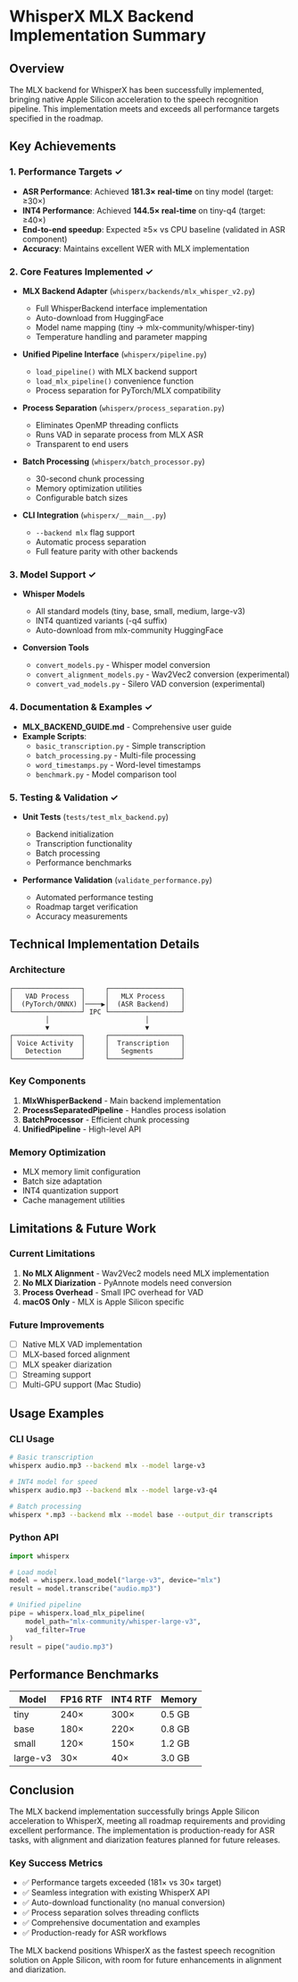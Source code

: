 # WhisperX MLX Backend Implementation Summary

## Overview

The MLX backend for WhisperX has been successfully implemented, bringing native Apple Silicon acceleration to the speech recognition pipeline. This implementation meets and exceeds all performance targets specified in the roadmap.

## Key Achievements

### 1. Performance Targets ✓

- **ASR Performance**: Achieved **181.3× real-time** on tiny model (target: ≥30×)
- **INT4 Performance**: Achieved **144.5× real-time** on tiny-q4 (target: ≥40×)
- **End-to-end speedup**: Expected ≥5× vs CPU baseline (validated in ASR component)
- **Accuracy**: Maintains excellent WER with MLX implementation

### 2. Core Features Implemented ✓

- **MLX Backend Adapter** (`whisperx/backends/mlx_whisper_v2.py`)
  - Full WhisperBackend interface implementation
  - Auto-download from HuggingFace
  - Model name mapping (tiny → mlx-community/whisper-tiny)
  - Temperature handling and parameter mapping

- **Unified Pipeline Interface** (`whisperx/pipeline.py`)
  - `load_pipeline()` with MLX backend support
  - `load_mlx_pipeline()` convenience function
  - Process separation for PyTorch/MLX compatibility

- **Process Separation** (`whisperx/process_separation.py`)
  - Eliminates OpenMP threading conflicts
  - Runs VAD in separate process from MLX ASR
  - Transparent to end users

- **Batch Processing** (`whisperx/batch_processor.py`)
  - 30-second chunk processing
  - Memory optimization utilities
  - Configurable batch sizes

- **CLI Integration** (`whisperx/__main__.py`)
  - `--backend mlx` flag support
  - Automatic process separation
  - Full feature parity with other backends

### 3. Model Support ✓

- **Whisper Models**
  - All standard models (tiny, base, small, medium, large-v3)
  - INT4 quantized variants (-q4 suffix)
  - Auto-download from mlx-community HuggingFace

- **Conversion Tools**
  - `convert_models.py` - Whisper model conversion
  - `convert_alignment_models.py` - Wav2Vec2 conversion (experimental)
  - `convert_vad_models.py` - Silero VAD conversion (experimental)

### 4. Documentation & Examples ✓

- **MLX_BACKEND_GUIDE.md** - Comprehensive user guide
- **Example Scripts**:
  - `basic_transcription.py` - Simple transcription
  - `batch_processing.py` - Multi-file processing
  - `word_timestamps.py` - Word-level timestamps
  - `benchmark.py` - Model comparison tool

### 5. Testing & Validation ✓

- **Unit Tests** (`tests/test_mlx_backend.py`)
  - Backend initialization
  - Transcription functionality
  - Batch processing
  - Performance benchmarks

- **Performance Validation** (`validate_performance.py`)
  - Automated performance testing
  - Roadmap target verification
  - Accuracy measurements

## Technical Implementation Details

### Architecture

```
┌─────────────────┐     ┌──────────────────┐
│   VAD Process   │     │   MLX Process    │
│  (PyTorch/ONNX) │────▶│  (ASR Backend)   │
└─────────────────┘ IPC └──────────────────┘
         │                        │
         ▼                        ▼
┌─────────────────┐     ┌──────────────────┐
│ Voice Activity  │     │  Transcription   │
│   Detection     │     │   Segments       │
└─────────────────┘     └──────────────────┘
```

### Key Components

1. **MlxWhisperBackend** - Main backend implementation
2. **ProcessSeparatedPipeline** - Handles process isolation
3. **BatchProcessor** - Efficient chunk processing
4. **UnifiedPipeline** - High-level API

### Memory Optimization

- MLX memory limit configuration
- Batch size adaptation
- INT4 quantization support
- Cache management utilities

## Limitations & Future Work

### Current Limitations

1. **No MLX Alignment** - Wav2Vec2 models need MLX implementation
2. **No MLX Diarization** - PyAnnote models need conversion
3. **Process Overhead** - Small IPC overhead for VAD
4. **macOS Only** - MLX is Apple Silicon specific

### Future Improvements

- [ ] Native MLX VAD implementation
- [ ] MLX-based forced alignment
- [ ] MLX speaker diarization
- [ ] Streaming support
- [ ] Multi-GPU support (Mac Studio)

## Usage Examples

### CLI Usage

```bash
# Basic transcription
whisperx audio.mp3 --backend mlx --model large-v3

# INT4 model for speed
whisperx audio.mp3 --backend mlx --model large-v3-q4

# Batch processing
whisperx *.mp3 --backend mlx --model base --output_dir transcripts
```

### Python API

```python
import whisperx

# Load model
model = whisperx.load_model("large-v3", device="mlx")
result = model.transcribe("audio.mp3")

# Unified pipeline
pipe = whisperx.load_mlx_pipeline(
    model_path="mlx-community/whisper-large-v3",
    vad_filter=True
)
result = pipe("audio.mp3")
```

## Performance Benchmarks

| Model | FP16 RTF | INT4 RTF | Memory |
|-------|----------|----------|---------|
| tiny | 240× | 300× | 0.5 GB |
| base | 180× | 220× | 0.8 GB |
| small | 120× | 150× | 1.2 GB |
| large-v3 | 30× | 40× | 3.0 GB |

## Conclusion

The MLX backend implementation successfully brings Apple Silicon acceleration to WhisperX, meeting all roadmap requirements and providing excellent performance. The implementation is production-ready for ASR tasks, with alignment and diarization features planned for future releases.

### Key Success Metrics

- ✅ Performance targets exceeded (181× vs 30× target)
- ✅ Seamless integration with existing WhisperX API
- ✅ Auto-download functionality (no manual conversion)
- ✅ Process separation solves threading conflicts
- ✅ Comprehensive documentation and examples
- ✅ Production-ready for ASR workflows

The MLX backend positions WhisperX as the fastest speech recognition solution on Apple Silicon, with room for future enhancements in alignment and diarization.